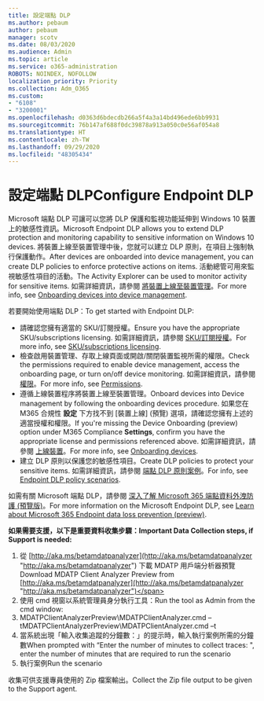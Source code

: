 ```yaml
---
title: 設定端點 DLP
ms.author: pebaum
author: pebaum
manager: scotv
ms.date: 08/03/2020
ms.audience: Admin
ms.topic: article
ms.service: o365-administration
ROBOTS: NOINDEX, NOFOLLOW
localization_priority: Priority
ms.collection: Adm_O365
ms.custom:
- "6108"
- "3200001"
ms.openlocfilehash: d0363d6bdecdb266a5f4a3a14bd496ede6bb9931
ms.sourcegitcommit: 76b147af688f0dc39878a913a050c0e56af054a8
ms.translationtype: HT
ms.contentlocale: zh-TW
ms.lasthandoff: 09/29/2020
ms.locfileid: "48305434"
---
```

# <a name="configure-endpoint-dlp"></a><span data-ttu-id="ce590-102">設定端點 DLP</span><span class="sxs-lookup"><span data-stu-id="ce590-102">Configure Endpoint DLP</span></span>

<span data-ttu-id="ce590-103">Microsoft 端點 DLP 可讓可以您將 DLP 保護和監視功能延伸到 Windows 10 裝置上的敏感性資訊。</span><span class="sxs-lookup"><span data-stu-id="ce590-103">Microsoft Endpoint DLP allows you to extend DLP protection and monitoring capability to sensitive information on Windows 10 devices.</span></span> <span data-ttu-id="ce590-104">將裝置上線至裝置管理中後，您就可以建立 DLP 原則，在項目上強制執行保護動作。</span><span class="sxs-lookup"><span data-stu-id="ce590-104">After devices are onboarded into device management, you can create DLP policies to enforce protective actions on items.</span></span> <span data-ttu-id="ce590-105">活動總管可用來監視敏感性項目的活動。</span><span class="sxs-lookup"><span data-stu-id="ce590-105">The Activity Explorer can be used to monitor activity for sensitive items.</span></span> <span data-ttu-id="ce590-106">如需詳細資訊，請參閱 [將裝置上線至裝置管理](https://docs.microsoft.com/microsoft-365/compliance/endpoint-dlp-getting-started#onboarding-devices-into-device-management)。</span><span class="sxs-lookup"><span data-stu-id="ce590-106">For more info, see [Onboarding devices into device management](https://docs.microsoft.com/microsoft-365/compliance/endpoint-dlp-getting-started#onboarding-devices-into-device-management).</span></span>  

<span data-ttu-id="ce590-107">若要開始使用端點 DLP：</span><span class="sxs-lookup"><span data-stu-id="ce590-107">To get started with Endpoint DLP:</span></span>

- <span data-ttu-id="ce590-108">請確認您擁有適當的 SKU/訂閱授權。</span><span class="sxs-lookup"><span data-stu-id="ce590-108">Ensure you have the appropriate SKU/subscriptions licensing.</span></span> <span data-ttu-id="ce590-109">如需詳細資訊，請參閱 [SKU/訂閱授權](https://docs.microsoft.com/microsoft-365/compliance/endpoint-dlp-getting-started#skusubscriptions-licensing)。</span><span class="sxs-lookup"><span data-stu-id="ce590-109">For more info, see [SKU/subscriptions licensing](https://docs.microsoft.com/microsoft-365/compliance/endpoint-dlp-getting-started#skusubscriptions-licensing).</span></span>
- <span data-ttu-id="ce590-110">檢查啟用裝置管理、存取上線頁面或開啟/關閉裝置監視所需的權限。</span><span class="sxs-lookup"><span data-stu-id="ce590-110">Check the permissions required to enable device management, access the onboarding page, or turn on/off device monitoring.</span></span> <span data-ttu-id="ce590-111">如需詳細資訊，請參閱 [權限](https://docs.microsoft.com/microsoft-365/compliance/endpoint-dlp-getting-started#permissions)。</span><span class="sxs-lookup"><span data-stu-id="ce590-111">For more info, see [Permissions](https://docs.microsoft.com/microsoft-365/compliance/endpoint-dlp-getting-started#permissions).</span></span>
- <span data-ttu-id="ce590-112">遵循上線裝置程序將裝置上線至裝置管理。</span><span class="sxs-lookup"><span data-stu-id="ce590-112">Onboard devices into Device management by following the onboarding devices procedure.</span></span> <span data-ttu-id="ce590-113">如果您在 M365 合規性 **設定** 下方找不到 [裝置上線] (預覽) 選項，請確認您擁有上述的適當授權和權限。</span><span class="sxs-lookup"><span data-stu-id="ce590-113">If you're missing the Device Onboarding (preview) option under M365 Compliance  **Settings**, confirm you have the appropriate license and permissions referenced above.</span></span> <span data-ttu-id="ce590-114">如需詳細資訊，請參閱 [上線裝置](https://docs.microsoft.com/microsoft-365/compliance/endpoint-dlp-getting-started#onboarding-devices)。</span><span class="sxs-lookup"><span data-stu-id="ce590-114">For more info, see [Onboarding devices](https://docs.microsoft.com/microsoft-365/compliance/endpoint-dlp-getting-started#onboarding-devices).</span></span> 
- <span data-ttu-id="ce590-115">建立 DLP 原則以保護您的敏感性項目。</span><span class="sxs-lookup"><span data-stu-id="ce590-115">Create DLP policies to protect your sensitive items.</span></span> <span data-ttu-id="ce590-116">如需詳細資訊，請參閱 [端點 DLP 原則案例](https://docs.microsoft.com/microsoft-365/compliance/endpoint-dlp-using?view=o365-worldwide#endpoint-dlp-policy-scenarios)。</span><span class="sxs-lookup"><span data-stu-id="ce590-116">For info, see [Endpoint DLP policy scenarios](https://docs.microsoft.com/microsoft-365/compliance/endpoint-dlp-using?view=o365-worldwide#endpoint-dlp-policy-scenarios).</span></span>

<span data-ttu-id="ce590-117">如需有關 Microsoft 端點 DLP，請參閱 [深入了解 Microsoft 365 端點資料外洩防護 (預覽版)](https://docs.microsoft.com/microsoft-365/compliance/endpoint-dlp-learn-about)。</span><span class="sxs-lookup"><span data-stu-id="ce590-117">For more information on the Microsoft Endpoint DLP, see [Learn about Microsoft 365 Endpoint data loss prevention (preview)](https://docs.microsoft.com/microsoft-365/compliance/endpoint-dlp-learn-about).</span></span>

<span data-ttu-id="ce590-118">**如果需要支援，以下是重要資料收集步驟：**</span><span class="sxs-lookup"><span data-stu-id="ce590-118">**Important Data Collection steps, if Support is needed:**</span></span>

1. <span data-ttu-id="ce590-119">從 [http://aka.ms/betamdatpanalyzer](http://aka.ms/betamdatpanalyzer "http://aka.ms/betamdatpanalyzer") 下載 MDATP 用戶端分析器預覽</span><span class="sxs-lookup"><span data-stu-id="ce590-119">Download MDATP Client Analyzer Preview from [http://aka.ms/betamdatpanalyzer](http://aka.ms/betamdatpanalyzer "http://aka.ms/betamdatpanalyzer")</span></span>
2. <span data-ttu-id="ce590-120">使用 cmd 視窗以系統管理員身分執行工具：</span><span class="sxs-lookup"><span data-stu-id="ce590-120">Run the tool as Admin from the cmd window:</span></span>
3. <span data-ttu-id="ce590-121">MDATPClientAnalyzerPreview\MDATPClientAnalyzer.cmd –t</span><span class="sxs-lookup"><span data-stu-id="ce590-121">MDATPClientAnalyzerPreview\MDATPClientAnalyzer.cmd –t</span></span>
4. <span data-ttu-id="ce590-122">當系統出現「輸入收集追蹤的分鐘數：」的提示時，輸入執行案例所需的分鐘數</span><span class="sxs-lookup"><span data-stu-id="ce590-122">When prompted with “Enter the number of minutes to collect traces: ", enter the number of minutes that are required to run the scenario</span></span>
5. <span data-ttu-id="ce590-123">執行案例</span><span class="sxs-lookup"><span data-stu-id="ce590-123">Run the scenario</span></span>

<span data-ttu-id="ce590-124">收集可供支援專員使用的 Zip 檔案輸出。</span><span class="sxs-lookup"><span data-stu-id="ce590-124">Collect the Zip file output to be given to the Support agent.</span></span>
